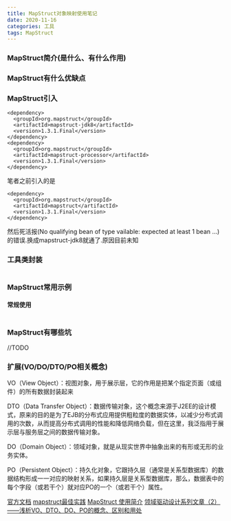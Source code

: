 ```yaml
---
title: MapStruct对象映射使用笔记
date: 2020-11-16
categories: 工具
tags: MapStruct
---
```


### MapStruct简介(是什么、有什么作用)

### MapStruct有什么优缺点

### MapStruct引入

```maven
<dependency>
  <groupId>org.mapstruct</groupId>
  <artifactId>mapstruct-jdk8</artifactId>
  <version>1.3.1.Final</version>
</dependency>
<dependency>
  <groupId>org.mapstruct</groupId>
  <artifactId>mapstruct-processor</artifactId>
  <version>1.3.1.Final</version>
</dependency>
```

笔者之前引入的是

```
<dependency>
  <groupId>org.mapstruct</groupId>
  <artifactId>mapstruct</artifactId>
  <version>1.3.1.Final</version>
</dependency>
```

然后死活报(No qualifying bean of type vailable: expected at least 1 bean ...)的错误.换成mapstruct-jdk8就通了.原因目前未知

### 工具类封装

```

```

### MapStruct常用示例

#### 常规使用

```

```

### MapStruct有哪些坑

//TODO

### 扩展(VO/DO/DTO/PO相关概念)

VO（View Object）：视图对象，用于展示层，它的作用是把某个指定页面（或组件）的所有数据封装起来

DTO（Data Transfer Object）：数据传输对象，这个概念来源于J2EE的设计模式，原来的目的是为了EJB的分布式应用提供粗粒度的数据实体，以减少分布式调用的次数，从而提高分布式调用的性能和降低网络负载，但在这里，我泛指用于展示层与服务层之间的数据传输对象。

DO（Domain Object）：领域对象，就是从现实世界中抽象出来的有形或无形的业务实体。

PO（Persistent Object）：持久化对象，它跟持久层（通常是关系型数据库）的数据结构形成一一对应的映射关系，如果持久层是关系型数据库，那么，数据表中的每个字段（或若干个）就对应PO的一个（或若干个）属性。

[官方文档](https://mapstruct.org/documentation/stable/reference/html/)
[mapstruct最佳实践](https://www.cnblogs.com/vcmq/archive/2020/03/21/12542336.html)
[MapStruct 使用简介](https://juejin.im/post/6844904094868439048)
[领域驱动设计系列文章（2）——浅析VO、DTO、DO、PO的概念、区别和用处](https://www.cnblogs.com/qixuejia/p/4390086.html)
